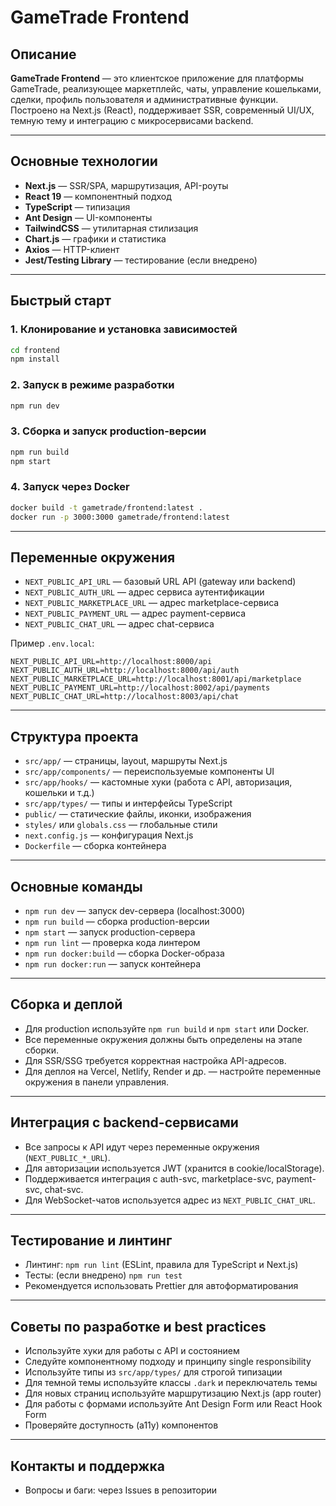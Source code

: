 # GameTrade Frontend

## Описание

**GameTrade Frontend** — это клиентское приложение для платформы GameTrade, реализующее маркетплейс, чаты, управление кошельками, сделки, профиль пользователя и административные функции. Построено на Next.js (React), поддерживает SSR, современный UI/UX, темную тему и интеграцию с микросервисами backend.

---

## Основные технологии
- **Next.js** — SSR/SPA, маршрутизация, API-роуты
- **React 19** — компонентный подход
- **TypeScript** — типизация
- **Ant Design** — UI-компоненты
- **TailwindCSS** — утилитарная стилизация
- **Chart.js** — графики и статистика
- **Axios** — HTTP-клиент
- **Jest/Testing Library** — тестирование (если внедрено)

---

## Быстрый старт

### 1. Клонирование и установка зависимостей
```bash
cd frontend
npm install
```

### 2. Запуск в режиме разработки
```bash
npm run dev
```

### 3. Сборка и запуск production-версии
```bash
npm run build
npm start
```

### 4. Запуск через Docker
```bash
docker build -t gametrade/frontend:latest .
docker run -p 3000:3000 gametrade/frontend:latest
```

---

## Переменные окружения
- `NEXT_PUBLIC_API_URL` — базовый URL API (gateway или backend)
- `NEXT_PUBLIC_AUTH_URL` — адрес сервиса аутентификации
- `NEXT_PUBLIC_MARKETPLACE_URL` — адрес marketplace-сервиса
- `NEXT_PUBLIC_PAYMENT_URL` — адрес payment-сервиса
- `NEXT_PUBLIC_CHAT_URL` — адрес chat-сервиса

Пример `.env.local`:
```
NEXT_PUBLIC_API_URL=http://localhost:8000/api
NEXT_PUBLIC_AUTH_URL=http://localhost:8000/api/auth
NEXT_PUBLIC_MARKETPLACE_URL=http://localhost:8001/api/marketplace
NEXT_PUBLIC_PAYMENT_URL=http://localhost:8002/api/payments
NEXT_PUBLIC_CHAT_URL=http://localhost:8003/api/chat
```

---

## Структура проекта
- `src/app/` — страницы, layout, маршруты Next.js
- `src/app/components/` — переиспользуемые компоненты UI
- `src/app/hooks/` — кастомные хуки (работа с API, авторизация, кошельки и т.д.)
- `src/app/types/` — типы и интерфейсы TypeScript
- `public/` — статические файлы, иконки, изображения
- `styles/` или `globals.css` — глобальные стили
- `next.config.js` — конфигурация Next.js
- `Dockerfile` — сборка контейнера

---

## Основные команды
- `npm run dev` — запуск dev-сервера (localhost:3000)
- `npm run build` — сборка production-версии
- `npm start` — запуск production-сервера
- `npm run lint` — проверка кода линтером
- `npm run docker:build` — сборка Docker-образа
- `npm run docker:run` — запуск контейнера

---

## Сборка и деплой
- Для production используйте `npm run build` и `npm start` или Docker.
- Все переменные окружения должны быть определены на этапе сборки.
- Для SSR/SSG требуется корректная настройка API-адресов.
- Для деплоя на Vercel, Netlify, Render и др. — настройте переменные окружения в панели управления.

---

## Интеграция с backend-сервисами
- Все запросы к API идут через переменные окружения (`NEXT_PUBLIC_*_URL`).
- Для авторизации используется JWT (хранится в cookie/localStorage).
- Поддерживается интеграция с auth-svc, marketplace-svc, payment-svc, chat-svc.
- Для WebSocket-чатов используется адрес из `NEXT_PUBLIC_CHAT_URL`.

---

## Тестирование и линтинг
- Линтинг: `npm run lint` (ESLint, правила для TypeScript и Next.js)
- Тесты: (если внедрено) `npm run test`
- Рекомендуется использовать Prettier для автоформатирования

---

## Советы по разработке и best practices
- Используйте хуки для работы с API и состоянием
- Следуйте компонентному подходу и принципу single responsibility
- Используйте типы из `src/app/types/` для строгой типизации
- Для темной темы используйте классы `.dark` и переключатель темы
- Для новых страниц используйте маршрутизацию Next.js (app router)
- Для работы с формами используйте Ant Design Form или React Hook Form
- Проверяйте доступность (a11y) компонентов

---

## Контакты и поддержка
- Вопросы и баги: через Issues в репозитории

